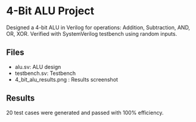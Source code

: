 # 4-Bit ALU Project

Designed a 4-bit ALU in Verilog for operations: Addition, Subtraction, AND, OR, XOR.
Verified with SystemVerilog testbench using random inputs.

## Files
- alu.sv: ALU design
- testbench.sv: Testbench
- 4_bit_alu_results.png : Results screenshot

## Results
20 test cases were generated and passed with 100% efficiency.
